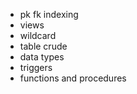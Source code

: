 - pk fk indexing 
- views 
- wildcard 
- table crude 
- data types 
- triggers 
- functions and procedures 